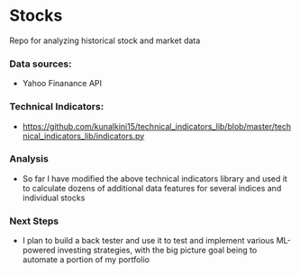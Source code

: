 # Stocks
 Repo for analyzing historical stock and market data
 
 ### Data sources:
 - Yahoo Finanance API
 
 ### Technical Indicators:
 - https://github.com/kunalkini15/technical_indicators_lib/blob/master/technical_indicators_lib/indicators.py

### Analysis
- So far I have modified the above technical indicators library and used it to calculate dozens of additional data features for several indices and individual stocks

### Next Steps
- I plan to build a back tester and use it to test and implement various ML-powered investing strategies, with the big picture goal being to automate a portion of my portfolio
